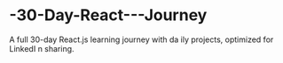 # -30-Day-React---Journey
 A full 30-day React.js learning journey with da ily projects, optimized for LinkedI n sharing.
